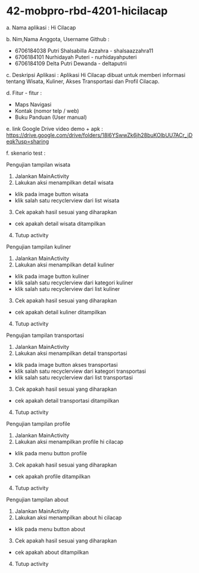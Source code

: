 # 42-mobpro-rbd-4201-hicilacap

a. Nama aplikasi : Hi Cilacap

b. Nim,Nama Anggota, Username Github :
   - 6706184038 Putri Shalsabilla Azzahra - shalsaazzahra11
   - 6706184101 Nurhidayah Puteri - nurhidayahputeri
   - 6706184109 Delta Putri Dewanda - deltaputrii

c. Deskripsi Aplikasi : Aplikasi Hi Cilacap dibuat untuk memberi informasi tentang Wisata, Kuliner, Akses Transportasi dan Profil Cilacap. 

d. Fitur - fitur :
- Maps Navigasi
- Kontak (nomor telp / web)
- Buku Panduan (User manual)

e. link Google Drive video demo + apk : https://drive.google.com/drive/folders/18l6YSwwZk6jh28buKOlbUU7ACr_jDeqk?usp=sharing

f. skenario test : 

Pengujian tampilan wisata
1. Jalankan MainActivity
2. Lakukan aksi menampilkan detail wisata
- klik pada image button wisata
- klik salah satu recyclerview dari list wisata
3. Cek apakah hasil sesuai yang diharapkan
- cek apakah detail wisata ditampilkan
4. Tutup activity

Pengujian tampilan kuliner
1. Jalankan MainActivity
2. Lakukan aksi menampilkan detail kuliner
- klik pada image button kuliner
- klik salah satu recyclerview dari kategori kuliner
- klik salah satu recyclerview dari list kuliner
3. Cek apakah hasil sesuai yang diharapkan
- cek apakah detail kuliner ditampilkan
4. Tutup activity

Pengujian tampilan transportasi
1. Jalankan MainActivity
2. Lakukan aksi menampilkan detail transportasi
- klik pada image button akses transportasi
- klik salah satu recyclerview dari kategori transportasi
- klik salah satu recyclerview dari list transportasi
3. Cek apakah hasil sesuai yang diharapkan
- cek apakah detail transportasi ditampilkan
4. Tutup activity

Pengujian tampilan profile
1. Jalankan MainActivity
2. Lakukan aksi menampilkan profile hi cilacap
- klik pada menu button profile
3. Cek apakah hasil sesuai yang diharapkan
- cek apakah profile ditampilkan
4. Tutup activity

Pengujian tampilan about
1. Jalankan MainActivity
2. Lakukan aksi menampilkan about hi cilacap
- klik pada menu button about
3. Cek apakah hasil sesuai yang diharapkan
- cek apakah about ditampilkan
4. Tutup activity
